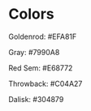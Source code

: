 # Colors

Goldenrod: #EFA81F

Gray: #7990A8

Red Sem: #E68772

Throwback: #C04A27

Dalisk: #304879

